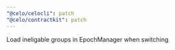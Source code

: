 ```yaml
---
"@celo/celocli": patch
"@celo/contractkit": patch
---
```


Load ineligable groups in EpochManager when switching
